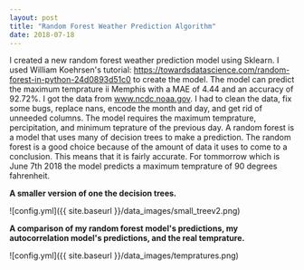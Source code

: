 ```yaml
---
layout: post
title: "Random Forest Weather Prediction Algorithm"
date: 2018-07-18
---
```


I created a new random forest weather prediction model using Sklearn.
I used William Koehrsen's tutorial: https://towardsdatascience.com/random-forest-in-python-24d0893d51c0 to create the model.
The model can predict the maximum temprature ii Memphis with a MAE of 4.44 and an accuracy of 92.72%.
I got the data from www.ncdc.noaa.gov. I had to clean the data, fix some bugs, replace nans, encode the month and day, and get rid of unneeded columns.
The model requires the maximum temprature, percipitation, and minimum teprature of the previous day.
A random forest is a model that uses many of decision trees to make a prediction.
The random forest is a good choice because of the amount of data it uses to come to a conclusion. This means that it is fairly accurate.
For tommorrow which is June 7th 2018 the model predicts a maximum temprature of 90 degrees fahrenheit.

__A smaller version of one the decision trees.__


![config.yml]({{ site.baseurl }}/data_images/small_treev2.png)



__A comparison of my random forest model's predictions, my autocorrelation model's predictions, and the real temprature.__

![config.yml]({{ site.baseurl }}/data_images/tempratures.png)
